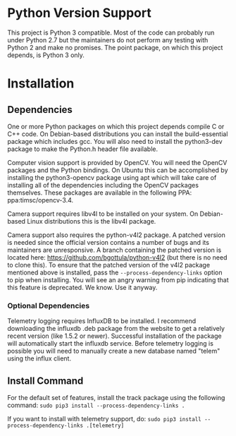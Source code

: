 # Python Version Support

This project is Python 3 compatible. Most of the code can probably run under Python 2.7 but the maintainers do not perform any testing with Python 2 and make no promises. The point package, on which this project depends, is Python 3 only.

# Installation

## Dependencies
One or more Python packages on which this project depends compile C or C++ code. On Debian-based distributions you can install the build-essential package which includes gcc. You will also need to install the python3-dev package to make the Python.h header file available.

Computer vision support is provided by OpenCV. You will need the OpenCV packages and the Python bindings. On Ubuntu this can be accomplished by installing the python3-opencv package using apt which will take care of installing all of the dependencies including the OpenCV packages themselves. These packages are available in the following PPA: ppa:timsc/opencv-3.4.

Camera support requires libv4l to be installed on your system. On Debian-based Linux distributions this is the libv4l package.

Camera support also requires the python-v4l2 package. A patched version is needed since the official version contains a number of bugs and its maintainers are unresponsive. A branch containing the patched version is located here: https://github.com/bgottula/python-v4l2 (but there is no need to clone this). To ensure that the patched version of the v4l2 package mentioned above is installed, pass the `--process-dependency-links` option to pip when installing. You will see an angry warning from pip indicating that this feature is deprecated. We know. Use it anyway.

### Optional Dependencies
Telemetry logging requires InfluxDB to be installed. I recommend downloading the influxdb .deb package from the website to get a relatively recent version (like 1.5.2 or newer). Successful installation of the package will automatically start the influxdb service. Before telemetry logging is possible you will need to manually create a new database named "telem" using the influx client.

## Install Command
For the default set of features, install the track package using the following command:
`sudo pip3 install --process-dependency-links .`

If you want to install with telemetry support, do:
`sudo pip3 install --process-dependency-links .[telemetry]`